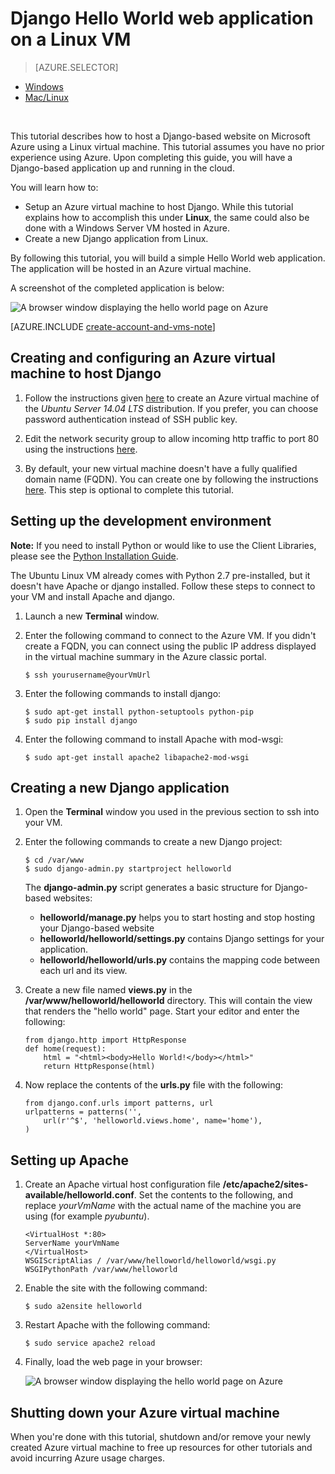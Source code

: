 <properties 
	pageTitle="Python web app with Django on Linux | Microsoft Azure" 
	description="Learn how to host a Django-based web application on Azure using a Linux virtual machine." 
	services="virtual-machines-linux" 
	documentationCenter="python" 
	authors="huguesv" 
	manager="wpickett" 
	editor=""
	tags="azure-resource-manager"/>

<tags
	ms.service="virtual-machines-linux"
	ms.date="11/17/2015"
	wacn.date=""/>
	
# Django Hello World web application on a Linux VM

> [AZURE.SELECTOR]
- [Windows](/documentation/articles/virtual-machines-windows-classic-python-django-web-app/)
- [Mac/Linux](/documentation/articles/virtual-machines-linux-python-django-web-app/)

<br>

This tutorial describes how to host a Django-based website on Microsoft Azure using a Linux virtual machine. This tutorial assumes you have no prior experience using Azure. Upon completing this guide, you will have a Django-based application up and running in the cloud.

You will learn how to:

* Setup an Azure virtual machine to host Django. While this tutorial explains how to accomplish this under **Linux**, the same could also be done with a Windows Server VM hosted in Azure. 
* Create a new Django application from Linux.

By following this tutorial, you will build a simple Hello World web application. The application will be hosted in an Azure virtual machine.

A screenshot of the completed application is below:

![A browser window displaying the hello world page on Azure](./media/virtual-machines-linux-python-django-web-app/mac-linux-django-helloworld-browser.png)

[AZURE.INCLUDE [create-account-and-vms-note](../includes/create-account-and-vms-note.md)]

## Creating and configuring an Azure virtual machine to host Django

1. Follow the instructions given [here](/documentation/articles/virtual-machines-linux-quick-create-portal/) to create an Azure virtual machine of the *Ubuntu Server 14.04 LTS* distribution.  If you prefer, you can choose password authentication instead of SSH public key.

1. Edit the network security group to allow incoming http traffic to port 80 using the instructions [here](/documentation/articles/virtual-networks-create-nsg-arm-pportal/).

1. By default, your new virtual machine doesn't have a fully qualified domain name (FQDN).  You can create one by following the instructions [here](/documentation/articles/virtual-machines-linux-portal-create-fqdn/).  This step is optional to complete this tutorial.

## <a id="setup"> </a>Setting up the development environment

**Note:** If you need to install Python or would like to use the Client Libraries, please see the [Python Installation Guide](/documentation/articles/python-how-to-install/).

The Ubuntu Linux VM already comes with Python 2.7 pre-installed, but it doesn't have Apache or django installed.  Follow these steps to connect to your VM and install Apache and django.

1.  Launch a new **Terminal** window.
    
1.  Enter the following command to connect to the Azure VM.  If you didn't create a FQDN, you can connect using the public IP address displayed in the virtual machine summary in the Azure classic portal.

		$ ssh yourusername@yourVmUrl

1.  Enter the following commands to install django:

		$ sudo apt-get install python-setuptools python-pip
		$ sudo pip install django

1.  Enter the following command to install Apache with mod-wsgi:

		$ sudo apt-get install apache2 libapache2-mod-wsgi


## Creating a new Django application

1.  Open the **Terminal** window you used in the previous section to ssh into your VM.
    
1.  Enter the following commands to create a new Django project:

		$ cd /var/www
		$ sudo django-admin.py startproject helloworld

    The **django-admin.py** script generates a basic structure for Django-based websites:
    -   **helloworld/manage.py** helps you to start hosting and stop hosting your Django-based website
    -   **helloworld/helloworld/settings.py** contains Django settings for your application.
    -   **helloworld/helloworld/urls.py** contains the mapping code between each url and its view.

1.  Create a new file named **views.py** in the **/var/www/helloworld/helloworld** directory. This will contain the view that renders the "hello world" page. Start your editor and enter the following:
		
		from django.http import HttpResponse
		def home(request):
    		html = "<html><body>Hello World!</body></html>"
    		return HttpResponse(html)

1.  Now replace the contents of the **urls.py** file with the following:

		from django.conf.urls import patterns, url
		urlpatterns = patterns('',
			url(r'^$', 'helloworld.views.home', name='home'),
		)


## Setting up Apache

1.  Create an Apache virtual host configuration file **/etc/apache2/sites-available/helloworld.conf**. Set the contents to the following, and replace *yourVmName* with the actual name of the machine you are using (for example *pyubuntu*).

		<VirtualHost *:80>
		ServerName yourVmName
		</VirtualHost>
		WSGIScriptAlias / /var/www/helloworld/helloworld/wsgi.py
		WSGIPythonPath /var/www/helloworld

1.  Enable the site with the following command:

        $ sudo a2ensite helloworld

1.  Restart Apache with the following command:

        $ sudo service apache2 reload

1.  Finally, load the web page in your browser:

	![A browser window displaying the hello world page on Azure](./media/virtual-machines-linux-python-django-web-app/mac-linux-django-helloworld-browser.png)


## Shutting down your Azure virtual machine

When you're done with this tutorial, shutdown and/or remove your newly created Azure virtual machine to free up resources for other tutorials and avoid incurring Azure usage charges.
